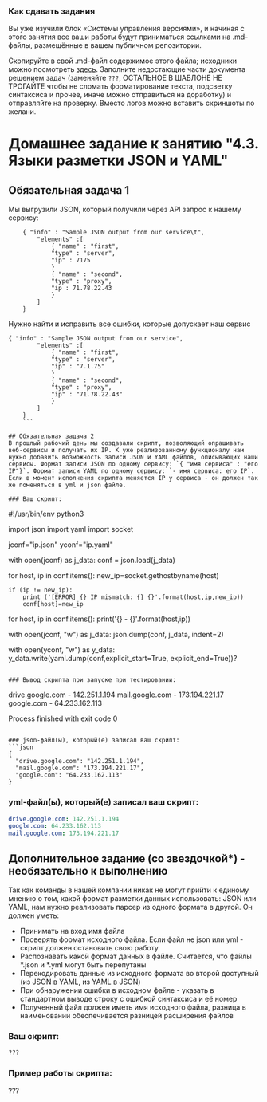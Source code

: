 ### Как сдавать задания

Вы уже изучили блок «Системы управления версиями», и начиная с этого занятия все ваши работы будут приниматься ссылками на .md-файлы, размещённые в вашем публичном репозитории.

Скопируйте в свой .md-файл содержимое этого файла; исходники можно посмотреть [здесь](https://raw.githubusercontent.com/netology-code/sysadm-homeworks/devsys10/04-script-03-yaml/README.md). Заполните недостающие части документа решением задач (заменяйте `???`, ОСТАЛЬНОЕ В ШАБЛОНЕ НЕ ТРОГАЙТЕ чтобы не сломать форматирование текста, подсветку синтаксиса и прочее, иначе можно отправиться на доработку) и отправляйте на проверку. Вместо логов можно вставить скриншоты по желани.

# Домашнее задание к занятию "4.3. Языки разметки JSON и YAML"


## Обязательная задача 1
Мы выгрузили JSON, который получили через API запрос к нашему сервису:
```
    { "info" : "Sample JSON output from our service\t",
        "elements" :[
            { "name" : "first",
            "type" : "server",
            "ip" : 7175 
            }
            { "name" : "second",
            "type" : "proxy",
            "ip : 71.78.22.43
            }
        ]
    }
```
  Нужно найти и исправить все ошибки, которые допускает наш сервис
```
{ "info" : "Sample JSON output from our service",
        "elements" :[
            { "name" : "first",
            "type" : "server",
            "ip" : "7.1.75" 
            }
            { "name" : "second",
            "type" : "proxy",
            "ip" : "71.78.22.43"
            }
        ]
    }
    ```

## Обязательная задача 2
В прошлый рабочий день мы создавали скрипт, позволяющий опрашивать веб-сервисы и получать их IP. К уже реализованному функционалу нам нужно добавить возможность записи JSON и YAML файлов, описывающих наши сервисы. Формат записи JSON по одному сервису: `{ "имя сервиса" : "его IP"}`. Формат записи YAML по одному сервису: `- имя сервиса: его IP`. Если в момент исполнения скрипта меняется IP у сервиса - он должен так же поменяться в yml и json файле.

### Ваш скрипт:
```
#!/usr/bin/env python3

import json
import yaml
import socket

jconf="ip.json"
yconf="ip.yaml"

with open(jconf) as j_data:
    conf = json.load(j_data)

for host, ip in conf.items():
    new_ip=socket.gethostbyname(host)

    if (ip != new_ip):
        print ('[ERROR] {} IP mismatch: {} {}'.format(host,ip,new_ip))
        conf[host]=new_ip

for host, ip in conf.items():
    print('{} - {}'.format(host,ip))

with open(jconf, "w") as j_data:
    json.dump(conf, j_data, indent=2)

with open(yconf, "w") as y_data:
    y_data.write(yaml.dump(conf,explicit_start=True, explicit_end=True))?
```

### Вывод скрипта при запуске при тестировании:
```
drive.google.com - 142.251.1.194
mail.google.com - 173.194.221.17
google.com - 64.233.162.113

Process finished with exit code 0
```

### json-файл(ы), который(е) записал ваш скрипт:
```json
{
  "drive.google.com": "142.251.1.194",
  "mail.google.com": "173.194.221.17",
  "google.com": "64.233.162.113"
}
```

### yml-файл(ы), который(е) записал ваш скрипт:
```yaml
drive.google.com: 142.251.1.194
google.com: 64.233.162.113
mail.google.com: 173.194.221.17
```

## Дополнительное задание (со звездочкой*) - необязательно к выполнению

Так как команды в нашей компании никак не могут прийти к единому мнению о том, какой формат разметки данных использовать: JSON или YAML, нам нужно реализовать парсер из одного формата в другой. Он должен уметь:
   * Принимать на вход имя файла
   * Проверять формат исходного файла. Если файл не json или yml - скрипт должен остановить свою работу
   * Распознавать какой формат данных в файле. Считается, что файлы *.json и *.yml могут быть перепутаны
   * Перекодировать данные из исходного формата во второй доступный (из JSON в YAML, из YAML в JSON)
   * При обнаружении ошибки в исходном файле - указать в стандартном выводе строку с ошибкой синтаксиса и её номер
   * Полученный файл должен иметь имя исходного файла, разница в наименовании обеспечивается разницей расширения файлов

### Ваш скрипт:
```python
???
```

### Пример работы скрипта:
???
